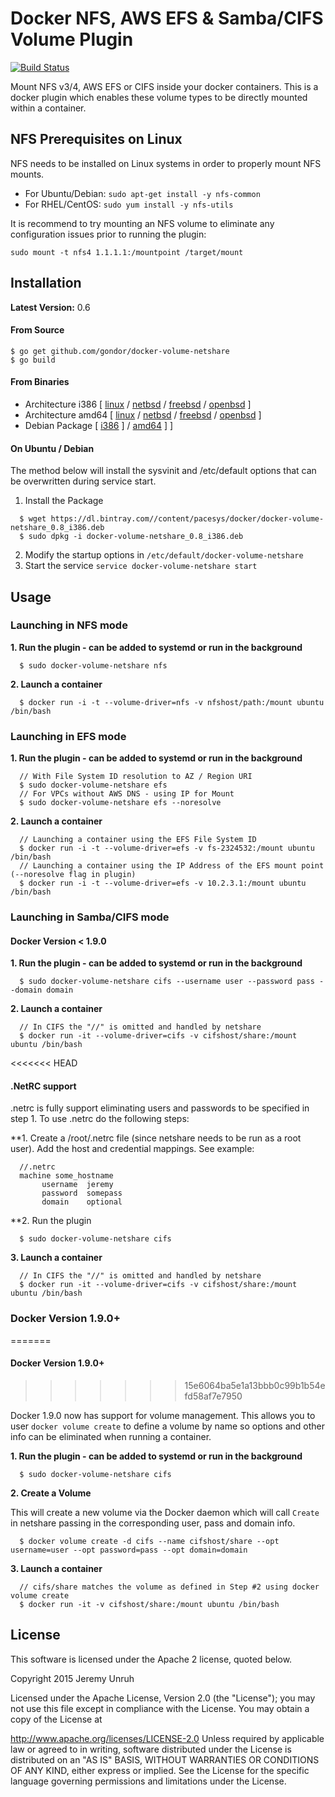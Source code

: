 # Docker NFS, AWS EFS & Samba/CIFS Volume Plugin

[![Build Status](https://travis-ci.org/gondor/docker-volume-netshare.svg)](https://travis-ci.org/gondor/docker-volume-netshare)

Mount NFS v3/4, AWS EFS or CIFS inside your docker containers.  This is a docker plugin which enables these volume types to be directly mounted within a container.

## NFS Prerequisites on Linux

NFS needs to be installed on Linux systems in order to properly mount NFS mounts.  

- For Ubuntu/Debian: `sudo apt-get install -y nfs-common`
- For RHEL/CentOS: `sudo yum install -y nfs-utils`

It is recommend to try mounting an NFS volume to eliminate any configuration issues prior to running the plugin:
```
sudo mount -t nfs4 1.1.1.1:/mountpoint /target/mount
```

## Installation

**Latest Version:** 0.6

#### From Source

```
$ go get github.com/gondor/docker-volume-netshare
$ go build
```

#### From Binaries

* Architecture i386 [ [linux](https://dl.bintray.com//content/pacesys/docker/docker-volume-netshare_0.8_linux_386.tar.gz?direct) / [netbsd](https://dl.bintray.com//content/pacesys/docker/docker-volume-netshare_0.8_netbsd_386.zip?direct) / [freebsd](https://dl.bintray.com//content/pacesys/docker/docker-volume-netshare_0.8_freebsd_386.zip?direct) / [openbsd](https://dl.bintray.com//content/pacesys/docker/docker-volume-netshare_0.8_openbsd_386.zip?direct) ]
* Architecture amd64 [ [linux](https://dl.bintray.com//content/pacesys/docker/docker-volume-netshare_0.8_linux_amd64.tar.gz?direct) / [netbsd](https://dl.bintray.com//content/pacesys/docker/docker-volume-netshare_0.8_netbsd_amd64.zip?direct) / [freebsd](https://dl.bintray.com//content/pacesys/docker/docker-volume-netshare_0.8_freebsd_amd64.zip?direct) / [openbsd](https://dl.bintray.com//content/pacesys/docker/docker-volume-netshare_0.8_openbsd_amd64.zip?direct) ]
* Debian Package [ [i386](https://dl.bintray.com//content/pacesys/docker/docker-volume-netshare_0.8_i386.deb?direct) ] / [amd64](https://dl.bintray.com//content/pacesys/docker/docker-volume-netshare_0.8_amd64.deb?direct) ] ]

#### On Ubuntu / Debian

The method below will install the sysvinit and /etc/default options that can be overwritten during service start.

1. Install the Package

```
  $ wget https://dl.bintray.com//content/pacesys/docker/docker-volume-netshare_0.8_i386.deb
  $ sudo dpkg -i docker-volume-netshare_0.8_i386.deb
```

2. Modify the startup options in `/etc/default/docker-volume-netshare`
3. Start the service `service docker-volume-netshare start`


## Usage

### Launching in NFS mode

**1. Run the plugin - can be added to systemd or run in the background**

```
  $ sudo docker-volume-netshare nfs
```

**2. Launch a container**

```
  $ docker run -i -t --volume-driver=nfs -v nfshost/path:/mount ubuntu /bin/bash
```

### Launching in EFS mode

**1. Run the plugin - can be added to systemd or run in the background**

```
  // With File System ID resolution to AZ / Region URI
  $ sudo docker-volume-netshare efs
  // For VPCs without AWS DNS - using IP for Mount
  $ sudo docker-volume-netshare efs --noresolve
```

**2. Launch a container**

```
  // Launching a container using the EFS File System ID
  $ docker run -i -t --volume-driver=efs -v fs-2324532:/mount ubuntu /bin/bash
  // Launching a container using the IP Address of the EFS mount point (--noresolve flag in plugin)
  $ docker run -i -t --volume-driver=efs -v 10.2.3.1:/mount ubuntu /bin/bash
```

### Launching in Samba/CIFS mode

#### Docker Version < 1.9.0

**1. Run the plugin - can be added to systemd or run in the background**

```
  $ sudo docker-volume-netshare cifs --username user --password pass --domain domain
```

**2. Launch a container**

```
  // In CIFS the "//" is omitted and handled by netshare
  $ docker run -it --volume-driver=cifs -v cifshost/share:/mount ubuntu /bin/bash
```

<<<<<<< HEAD
#### .NetRC support

.netrc is fully support eliminating users and passwords to be specified in step 1.  To use .netrc do the following steps:

**1. Create a /root/.netrc file (since netshare needs to be run as a root user).  Add the host and credential mappings.  See example:

```
  //.netrc
  machine some_hostname
       username  jeremy
       password  somepass
       domain    optional
```

**2. Run the plugin

```
  $ sudo docker-volume-netshare cifs
```

**3. Launch a container**

```
  // In CIFS the "//" is omitted and handled by netshare
  $ docker run -it --volume-driver=cifs -v cifshost/share:/mount ubuntu /bin/bash
```

### Docker Version 1.9.0+
=======
#### Docker Version 1.9.0+
>>>>>>> 15e6064ba5e1a13bbb0c99b1b54efd58af7e7950

Docker 1.9.0 now has support for volume management.  This allows you to user `docker volume create` to define a volume by name so
options and other info can be eliminated when running a container.

**1. Run the plugin - can be added to systemd or run in the background**

```
  $ sudo docker-volume-netshare cifs
```

**2. Create a Volume**

This will create a new volume via the Docker daemon which will call `Create` in netshare passing in the corresponding user, pass and domain info.

```
  $ docker volume create -d cifs --name cifshost/share --opt username=user --opt password=pass --opt domain=domain
```

**3. Launch a container**

```
  // cifs/share matches the volume as defined in Step #2 using docker volume create
  $ docker run -it -v cifshost/share:/mount ubuntu /bin/bash
```

## License

This software is licensed under the Apache 2 license, quoted below.

Copyright 2015 Jeremy Unruh

Licensed under the Apache License, Version 2.0 (the "License"); you may not use this file except in compliance with the License. You may obtain a copy of the License at

http://www.apache.org/licenses/LICENSE-2.0
Unless required by applicable law or agreed to in writing, software distributed under the License is distributed on an "AS IS" BASIS, WITHOUT WARRANTIES OR CONDITIONS OF ANY KIND, either express or implied. See the License for the specific language governing permissions and limitations under the License.
